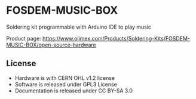 # FOSDEM-MUSIC-BOX

Soldering kit programmable with Arduino IDE to play music

Product page: https://www.olimex.com/Products/Soldering-Kits/FOSDEM-MUSIC-BOX/open-source-hardware

## License
* Hardware is with CERN OHL v1.2 license
* Software is released under GPL3 License
* Documentation is released under CC BY-SA 3.0
